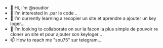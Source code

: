 - 👋 Hi, I’m @soudior
- 👀 I’m interested in .par le code ..
- 🌱 I’m currently learning a recopier un site et aprendre a ajouter un key loger...
- 💞️ I’m looking to collaborate on sur la facon la plus simple de pouvoir re cloner un site et pour ajouter son keyloger...
- 📫 How to reach me "sou75" sur telegram...

<!---
soudior/soudior is a ✨ special ✨ repository because its `README.md` (this file) appears on your GitHub profile.
You can click the Preview link to take a look at your changes.
--->
